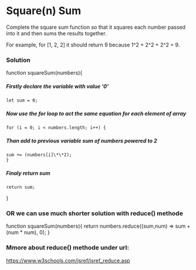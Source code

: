 # Square(n) Sum

Complete the square sum function so that it squares each number passed into it and then sums the results together.

For example, for [1, 2, 2] it should return 9 because 1^2 + 2^2 + 2^2 = 9.

### Solution

function squareSum(numbers){

##### Firstly declare the variable with value '0'

    let sum = 0;

##### Now use the for loop to act the same equation for each element of array

    for (i = 0; i < numbers.length; i++) {

##### Than add to previous variable sum of numbers powered to 2

    sum += (numbers[i]\*\*2);
    }

##### Finaly return sum

    return sum;

}

### OR we can use much shorter solution with reduce() methode

function squareSum(numbers){
return numbers.reduce((sum,num) => sum + (num \* num), 0);
}

### Mmore about reduce() methode under url:

https://www.w3schools.com/jsref/jsref_reduce.asp
